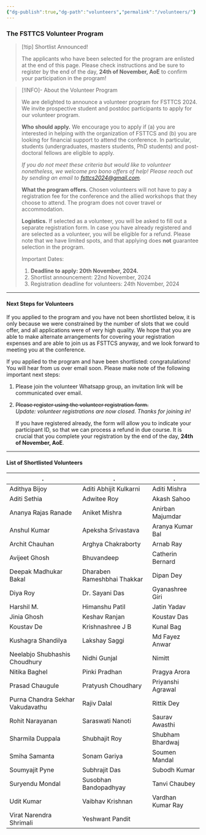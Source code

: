 ```yaml
---
{"dg-publish":true,"dg-path":"volunteers","permalink":"/volunteers/"}
---
```


### The FSTTCS Volunteer Program

> [!tip] Shortlist Announced!
> 
> The applicants who have been selected for the program are enlisted at the end of this page. Please check instructions and be sure to register by the end of the day, **24th of November, AoE** to confirm your participation in the program!

> [!INFO]- About the Volunteer Program
> 
> We are delighted to announce a volunteer program for FSTTCS 2024. We invite prospective student and postdoc participants to apply for our volunteer program. 
> 
> **Who should apply.** We encourage you to apply if (a) you are interested in helping with the organization of FSTTCS and (b) you are looking for financial support to attend the conference. In particular, students (undergraduates, masters students, PhD students) and post-doctoral fellows are eligible to apply.  
> 
> _If you do not meet these criteria but would like to volunteer nonetheless, we welcome pro bono offers of help! Please reach out by sending an email to fsttcs2024@gmail.com._
> 
> **What the program offers.** Chosen volunteers will not have to pay a registration fee for the conference and the allied workshops that they choose to attend. The program does not cover travel or accommodation.
> 
> **Logistics.** If selected as a volunteer, you will be asked to fill out a separate registration form. In case you have already registered and are selected as a volunteer, you will be eligible for a refund. Please note that we have limited spots, and that applying does **not** guarantee selection in the program. 
> 
> Important Dates:
> 
> 1. **Deadline to apply: 20th November, 2024.**
> 2. Shortlist announcement: 22nd November, 2024
> 3. Registration deadline for volunteers: 24th November, 2024

---
#### Next Steps for Volunteers

If you applied to the program and you have not been shortlisted below, it is only because we were constrained by the number of slots that we could offer, and all applications were of very high quality. We hope that you are able to make alternate arrangements for covering your registration expenses and are able to join us as FSTTCS anyway, and we look forward to meeting you at the conference.

If you applied to the program and have been shortlisted: congratulations! You will hear from us over email soon. Please make note of the following important next steps:

1. Please join the volunteer Whatsapp group, an invitation link will be communicated over email.
2. ~~Please register using the volunteer registration form.~~  
   _Update: volunteer registrations are now closed. Thanks for joining in!_
   
   If you have registered already, the form will allow you to indicate your participant ID, so that we can process a refund in due course. It is crucial that you complete your registration by the end of the day, **24th of November, AoE**.

---

#### List of Shortlisted Volunteers

| .                                | .                           | .                 |
| -------------------------------- | --------------------------- | ----------------- |
| Adithya Bijoy                    | Aditi Abhijit Kulkarni      | Aditi Mishra      |
| Aditi Sethia                     | Adwitee Roy                 | Akash Sahoo       |
| Ananya Rajas Ranade              | Aniket Mishra               | Anirban Majumdar  |
| Anshul Kumar                     | Apeksha Srivastava          | Aranya Kumar Bal  |
| Archit Chauhan                   | Arghya Chakraborty          | Arnab Ray         |
| Avijeet Ghosh                    | Bhuvandeep                  | Catherin Bernard  |
| Deepak Madhukar Bakal            | Dharaben Rameshbhai Thakkar | Dipan Dey         |
| Diya Roy                         | Dr. Sayani Das              | Gyanashree Giri   |
| Harshil M.                       | Himanshu Patil              | Jatin Yadav       |
| Jinia Ghosh                      | Keshav Ranjan               | Koustav Das       |
| Koustav De                       | Krishnashree J B            | Kunal Bag         |
| Kushagra Shandilya               | Lakshay Saggi               | Md Fayez Anwar    |
| Neelabjo Shubhashis Choudhury    | Nidhi Gunjal                | Nimitt            |
| Nitika Baghel                    | Pinki Pradhan               | Pragya Arora      |
| Prasad Chaugule                  | Pratyush Choudhary          | Priyanshi Agrawal |
| Purna Chandra Sekhar Vakudavathu | Rajiv Dalal                 | Rittik Dey        |
| Rohit Narayanan                  | Saraswati Nanoti            | Saurav Awasthi    |
| Sharmila Duppala                 | Shubhajit Roy               | Shubham Bhardwaj  |
| Smiha Samanta                    | Sonam Gariya                | Soumen Mandal     |
| Soumyajit Pyne                   | Subhrajit Das               | Subodh Kumar      |
| Suryendu Mondal                  | Susobhan Bandopadhyay       | Tanvi Chaubey     |
| Udit Kumar                       | Vaibhav Krishnan            | Vardhan Kumar Ray |
| Virat Narendra Shrimali          | Yeshwant Pandit             |                   |
